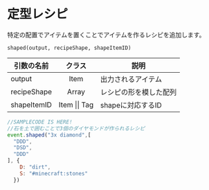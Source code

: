 # 定型レシピ

特定の配置でアイテムを置くことでアイテムを作るレシピを追加します。

`shaped(output, recipeShape, shapeItemID)`

| 引数の名前 | クラス | 説明 |
| ---- | :---: | ---- |
| output | Item | 出力されるアイテム |
| recipeShape | Array<Item> | レシピの形を模した配列 |
| shapeItemID | Item \|\| Tag | shapeに対応するID | 

```js
//SAMPLECODE IS HERE!
//石を土で囲むことで3個のダイヤモンドが作られるレシピ
event.shaped("3x diamond",[
  "DDD",
  "DSD",
  "DDD"
], {
    D: "dirt",
    S: "#minecraft:stones"
  })
```

